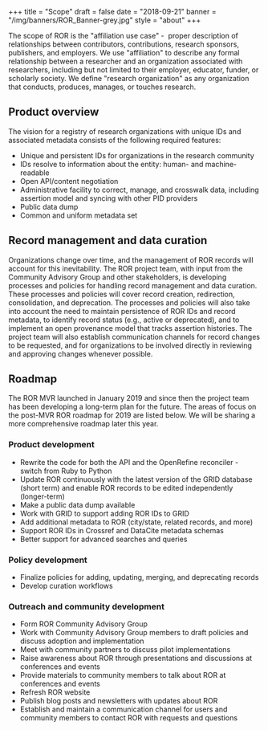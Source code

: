 +++
title = "Scope"
draft = false
date = "2018-09-21"
banner = "/img/banners/ROR_Banner-grey.jpg"
style = "about"
+++

The scope of ROR is the "affiliation use case" -  proper description of relationships between contributors, contributions, research sponsors, publishers, and employers. We use "affiliation" to describe any formal relationship between a researcher and an organization associated with researchers, including but not limited to their employer, educator, funder, or scholarly society. We define "research organization" as any organization that conducts, produces, manages, or touches research. 

## Product overview

The vision for a registry of research organizations with unique IDs and associated metadata consists of the following required features:

-   Unique and persistent IDs for organizations in the research community
-   IDs resolve to information about the entity: human- and machine-readable
-   Open API/content negotiation
-   Administrative facility to correct, manage, and crosswalk data, including assertion model and syncing with other PID providers
-   Public data dump
-   Common and uniform metadata set

## Record management and data curation

Organizations change over time, and the management of ROR records will account for this inevitability. The ROR project team, with input from the Community Advisory Group and other stakeholders, is developing processes and policies for handling record management and data curation. These processes and policies will cover record creation, redirection, consolidation, and deprecation. The processes and policies will also take into account the need to maintain persistence of ROR IDs and record metadata, to identify record status (e.g., active or deprecated), and to implement an open provenance model that tracks assertion histories. The project team will also establish communication channels for record changes to be requested, and for organizations to be involved directly in reviewing and approving changes whenever possible. 

## Roadmap

The ROR MVR launched in January 2019 and since then the project team has been developing a long-term plan for the future. The areas of focus on the post-MVR ROR roadmap for 2019 are listed below. We will be sharing a more comprehensive roadmap later this year.

### Product development

-   Rewrite the code for both the API and the OpenRefine reconciler - switch from Ruby to Python
-   Update ROR continuously with the latest version of the GRID database (short term) and enable ROR records to be edited independently (longer-term)
-   Make a public data dump available
-   Work with GRID to support adding ROR IDs to GRID
-   Add additional metadata to ROR (city/state, related records, and more)
-   Support ROR IDs in Crossref and DataCite metadata schemas
-   Better support for advanced searches and queries

### Policy development

-   Finalize policies for adding, updating, merging, and deprecating records
-   Develop curation workflows

### Outreach and community development

-   Form ROR Community Advisory Group
-   Work with Community Advisory Group members to draft policies and discuss adoption and implementation
-   Meet with community partners to discuss pilot implementations
-   Raise awareness about ROR through presentations and discussions at conferences and events
-   Provide materials to community members to talk about ROR at conferences and events
-   Refresh ROR website
-   Publish blog posts and newsletters with updates about ROR
-   Establish and maintain a communication channel for users and community members to contact ROR with requests and questions
